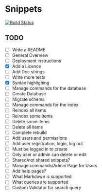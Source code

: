 Snippets
========

[![Build Status](https://travis-ci.org/andytom/snippets.svg?branch=master)](https://travis-ci.org/andytom/snippets)


TODO
----
- [ ] Write a README
 - [ ] General Overview
 - [ ] Deployment instructions
 - [x] Add a Licence
- [ ] Add Doc strings
- [ ] Write more tests
- [x] Syntax highlighing
- [ ] Manage commands for the database
 - [ ] Create Database
 - [ ] Migrate schema
- [ ] Manage commands for the index
 - [ ] Reindex all items
 - [ ] Reindex some items
 - [ ] Delete some items
 - [ ] Delete all items
 - [ ] Complete rebuild
- [ ] Add users and permissions
 - [ ] Add user registration, login, log out
 - [ ] Must be logged in to create
 - [ ] Only user or admin can delete or edit
 - [ ] Shared/not shared snippets?
 - [ ] Manage commands/Admin Page for Users
- [ ] Add help pages?
 - [ ] What Markdown is supported
 - [ ] What queries are supported
- [ ] Custom Validator for search query
